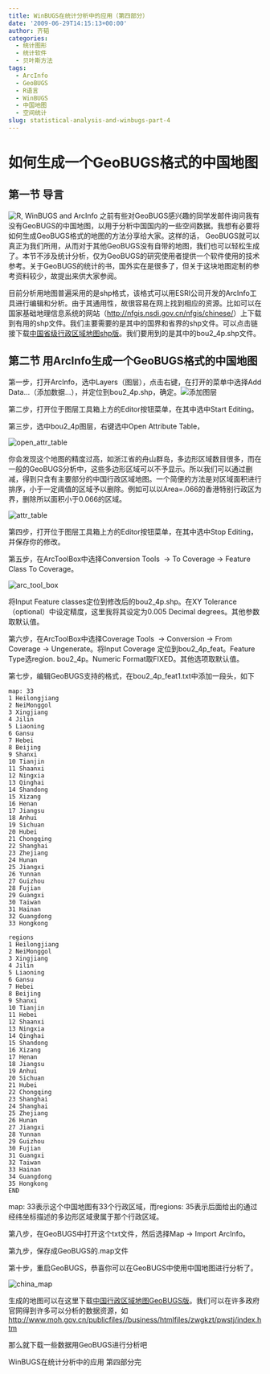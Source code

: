 ```yaml
---
title: WinBUGS在统计分析中的应用（第四部分）
date: '2009-06-29T14:15:13+00:00'
author: 齐韬
categories:
  - 统计图形
  - 统计软件
  - 贝叶斯方法
tags:
  - ArcInfo
  - GeoBUGS
  - R语言
  - WinBUGS
  - 中国地图
  - 空间统计
slug: statistical-analysis-and-winbugs-part-4
---
```


# 如何生成一个GeoBUGS格式的中国地图

## 第一节 导言

![R, WinBUGS and ArcInfo](https://uploads.cosx.org/wp-content/uploads/2009/06/r_bugs_esri.png) 之前有些对GeoBUGS感兴趣的同学发邮件询问我有没有GeoBUGS的中国地图，以用于分析中国国内的一些空间数据。我想有必要将如何生成GeoBUGS格式的地图的方法分享给大家。这样的话， GeoBUGS就可以真正为我们所用，从而对于其他GeoBUGS没有自带的地图，我们也可以轻松生成了。本节不涉及统计分析，仅为GeoBUGS的研究使用者提供一个软件使用的技术参考。关于GeoBUGS的统计的书，国外实在是很多了，但关于这块地图定制的参考资料较少，故提出来供大家参阅。

<!--more-->



目前分析用地图普遍采用的是shp格式，该格式可以用ESRI公司开发的ArcInfo工具进行编辑和分析。由于其通用性，故很容易在网上找到相应的资源。比如可以在国家基础地理信息系统的网站（<http://nfgis.nsdi.gov.cn/nfgis/chinese/>）上下载到有用的shp文件。我们主要需要的是其中的国界和省界的shp文件。可以点击链接下载[中国省级行政区域地图shp版](https://uploads.cosx.org/wp-content/uploads/2009/06/bou2_4m.zip)。我们要用到的是其中的bou2_4p.shp文件。

## 第二节 用ArcInfo生成一个GeoBUGS格式的中国地图

第一步，打开ArcInfo，选中Layers（图层），点击右键，在打开的菜单中选择Add Data…（添加数据…），并定位到bou2_4p.shp，确定。![添加图层](https://uploads.cosx.org/wp-content/uploads/2009/06/add_layers.png)

第二步，打开位于图层工具箱上方的Editor按钮菜单，在其中选中Start Editing。

第三步，选中bou2_4p图层，右键选中Open Attribute Table，

![open_attr_table](https://uploads.cosx.org/wp-content/uploads/2009/06/open_attr_table.png)

你会发现这个地图的精度过高，如浙江省的舟山群岛，多边形区域数目很多，而在一般的GeoBUGS分析中，这些多边形区域可以不予显示。所以我们可以通过删减，得到只含有主要部分的中国行政区域地图。一个简便的方法是对区域面积进行排序，小于一定阈值的区域予以删除。例如可以以Area=.066的香港特别行政区为界，删除所以面积小于0.066的区域。

![attr_table](https://uploads.cosx.org/wp-content/uploads/2009/06/attr_table.png)

第四步，打开位于图层工具箱上方的Editor按钮菜单，在其中选中Stop Editing，并保存你的修改。

第五步，在ArcToolBox中选择Conversion Tools  -> To Coverage -> Feature Class To Coverage。

![arc_tool_box](https://uploads.cosx.org/wp-content/uploads/2009/06/arc_tool_box.png)

将Input Feature classes定位到修改后的bou2_4p.shp。在XY Tolerance（optional）中设定精度，这里我将其设定为0.005 Decimal degrees。其他参数取默认值。

第六步，在ArcToolBox中选择Coverage Tools  -> Conversion -> From Coverage -> Ungenerate。将Input Coverage 定位到bou2\_4p\_feat。Feature Type选region. bou2_4p。Numeric Format取FIXED。其他选项取默认值。

第七步，编辑GeoBUGS支持的格式，在bou2\_4p\_feat1.txt中添加一段头，如下

```
map: 33
1 Heilongjiang
2 NeiMonggol
3 Xingjiang
4 Jilin
5 Liaoning
6 Gansu
7 Hebei
8 Beijing
9 Shanxi
10 Tianjin
11 Shaanxi
12 Ningxia
13 Qinghai
14 Shandong
15 Xizang
16 Henan
17 Jiangsu
18 Anhui
19 Sichuan
20 Hubei
21 Chongqing
22 Shanghai
23 Zhejiang
24 Hunan
25 Jiangxi
26 Yunnan
27 Guizhou
28 Fujian
29 Guangxi
30 Taiwan
31 Hainan
32 Guangdong
33 Hongkong

regions
1 Heilongjiang
2 NeiMonggol
3 Xingjiang
4 Jilin
5 Liaoning
6 Gansu
7 Hebei
8 Beijing
9 Shanxi
10 Tianjin
11 Hebei
12 Shaanxi
13 Ningxia
14 Qinghai
15 Shandong
16 Xizang   
17 Henan
18 Jiangsu
19 Anhui
20 Sichuan
21 Hubei
22 Chongqing
23 Shanghai
24 Shanghai
25 Zhejiang
26 Hunan
27 Jiangxi
28 Yunnan
29 Guizhou
30 Fujian
31 Guangxi
32 Taiwan
33 Hainan
34 Guangdong
35 Hongkong
END
```

map: 33表示这个中国地图有33个行政区域，而regions: 35表示后面给出的通过经纬坐标描述的多边形区域隶属于那个行政区域。

第八步，在GeoBUGS中打开这个txt文件，然后选择Map -> Import ArcInfo。

第九步，保存成GeoBUGS的.map文件

第十步，重启GeoBUGS，恭喜你可以在GeoBUGS中使用中国地图进行分析了。

![china_map](https://uploads.cosx.org/wp-content/uploads/2009/06/china_map.png)

生成的地图可以在这里下载[中国行政区域地图GeoBUGS版](https://uploads.cosx.org/wp-content/uploads/2009/06/China.zip)。我们可以在许多政府官网得到许多可以分析的数据资源，如<http://www.moh.gov.cn/publicfiles//business/htmlfiles/zwgkzt/pwstj/index.htm>

那么就下载一些数据用GeoBUGS进行分析吧

WinBUGS在统计分析中的应用 第四部分完
